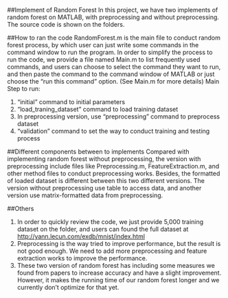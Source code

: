 ##Implement of Random Forest
In this project, we have two implements of random forest on MATLAB, with preprocessing and without preprocessing. The source code is shown on the folders.

##How to ran the code
RandomForest.m is the main file to conduct random forest process, by which user can just write some commands in the command window to run the program. In order to simplify the process to run the code, we provide a file named Main.m to list frequently used commands, and users can choose to select the command they want to run, and then paste the command to the command window of MATLAB or just choose the “run this command” option. (See Main.m for more details)
Main Step to run: 
1)	“initial” command to initial parameters
2)	“load_traning_dataset” command to load training dataset
3)	In preprocessing version, use “preprocessing” command to preprocess dataset
4)	“validation” command to set the way to conduct training and testing process

##Different components between to implements
Compared with implementing random forest without preprocessing, the version with preprocessing include files like Preprocessing.m, FeatureExtraction.m, and other method files to conduct preprocessing works. Besides, the formatted of loaded dataset is different between this two different versions. The version without preprocessing use table to access data, and another version use matrix-formatted data from preprocessing.

##Others
1.	In order to quickly review the code, we just provide 5,000 training dataset on the folder, and users can found the full dataset at http://yann.lecun.com/exdb/mnist/index.html
2.	Preprocessing is the way tried to improve performance, but the result is not good enough. We need to add more preprocessing and feature extraction works to improve the performance.
3.	These two version of random forest has including some measures we found from papers to increase accuracy and have a slight improvement. However, it makes the running time of our random forest longer and we currently don’t optimize for that yet.
